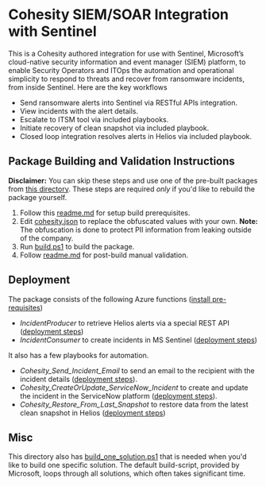 # Cohesity SIEM/SOAR Integration with Sentinel
This is a Cohesity authored integration for use with Sentinel, Microsoft’s cloud-native security information and event manager (SIEM) platform, to enable Security Operators and ITOps the automation and operational simplicity to respond to threats and recover from ransomware incidents, from inside Sentinel. Here are the key workflows 
* Send ransomware alerts into Sentinel via RESTful APIs integration.
* View incidents with the alert details.
* Escalate to ITSM tool via included playbooks.
* Initiate recovery of clean snapshot via included playbook.
* Closed loop integration resolves alerts in Helios via included playbook.

## Package Building and Validation Instructions
__Disclaimer:__ You can skip these steps and use one of the pre-built packages from [this directory](https://github.com/cohesity/Azure-Sentinel/tree/CohesitySecurity.internal/Solutions/CohesitySecurity/Package). These steps are required _only_ if you'd like to rebuild the package yourself.
1. Follow this [readme.md](https://github.com/cohesity/Azure-Sentinel/blob/CohesitySecurity.internal/Solutions/README.md) for setup build prerequisites.
2. Edit [cohesity.json](https://github.com/cohesity/Azure-Sentinel/blob/CohesitySecurity.internal/Solutions/CohesitySecurity/cohesity.json) to replace the obfuscated values with your own. __Note:__ The obfuscation is done to protect PII information from leaking outside of the company.
3. Run [build.ps1](https://github.com/cohesity/Azure-Sentinel/blob/CohesitySecurity.internal/Solutions/CohesitySecurity/build.ps1) to build the package.
4. Follow [readme.md](https://github.com/cohesity/Azure-Sentinel/blob/CohesitySecurity.internal/Solutions/README.md) for post-build manual validation.

## Deployment
The package consists of the following Azure functions ([install pre-requisites](https://github.com/cohesity/Azure-Sentinel/tree/CohesitySecurity.internal/DataConnectors/CohesitySecurity/Helios2Sentinel#readme))
* _IncidentProducer_ to retrieve Helios alerts via a special REST API ([deployment steps](https://github.com/cohesity/Azure-Sentinel/blob/CohesitySecurity.internal/DataConnectors/CohesitySecurity/Helios2Sentinel/IncidentProducer/readme.md))
* _IncidentConsumer_ to create incidents in MS Sentinel ([deployment steps](https://github.com/cohesity/Azure-Sentinel/blob/CohesitySecurity.internal/DataConnectors/CohesitySecurity/Helios2Sentinel/IncidentConsumer/readme.md))

It also has a few playbooks for automation.
* *Cohesity_Send_Incident_Email* to send an email to the recipient with the incident details ([deployment steps](https://github.com/cohesity/Azure-Sentinel/tree/CohesitySecurity.internal/Solutions/CohesitySecurity/Playbooks/Cohesity_Send_Incident_Email#readme.md)).
* *Cohesity_CreateOrUpdate_ServiceNow_Incident* to create and update the incident in the ServiceNow platform ([deployment steps](https://github.com/cohesity/Azure-Sentinel/tree/CohesitySecurity.internal/Solutions/CohesitySecurity/Playbooks/SNOW-CreateAndUpdateIncident#readme.md)).
* *Cohesity_Restore_From_Last_Snapshot* to restore data from the latest clean snapshot in Helios ([deployment steps](https://github.com/cohesity/Azure-Sentinel/tree/CohesitySecurity.internal/Solutions/CohesitySecurity/Playbooks/Cohesity_Restore_From_Last_Snapshot#readme.md))

## Misc
This directory also has [build_one_solution.ps1](https://github.com/cohesity/Azure-Sentinel/blob/CohesitySecurity.internal/Solutions/CohesitySecurity/build_one_solution.ps1) that is needed when you'd like to build one specific solution.
The default build-script, provided by Microsoft, loops through all solutions, which often takes significant time.
